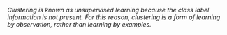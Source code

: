 <i>Clustering is known as unsupervised learning because the class label information is not present. For this reason, clustering is a form of learning by observation, rather than learning by examples.</i>